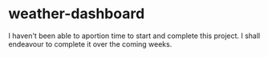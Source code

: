 # weather-dashboard

I haven't been able to aportion time to start and complete this project. I shall endeavour to complete it over the coming weeks.
